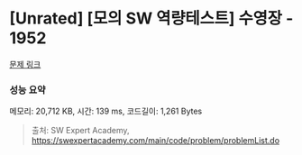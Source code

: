 # [Unrated] [모의 SW 역량테스트] 수영장 - 1952 

[문제 링크](https://swexpertacademy.com/main/code/problem/problemDetail.do?contestProbId=AV5PpFQaAQMDFAUq) 

### 성능 요약

메모리: 20,712 KB, 시간: 139 ms, 코드길이: 1,261 Bytes



> 출처: SW Expert Academy, https://swexpertacademy.com/main/code/problem/problemList.do